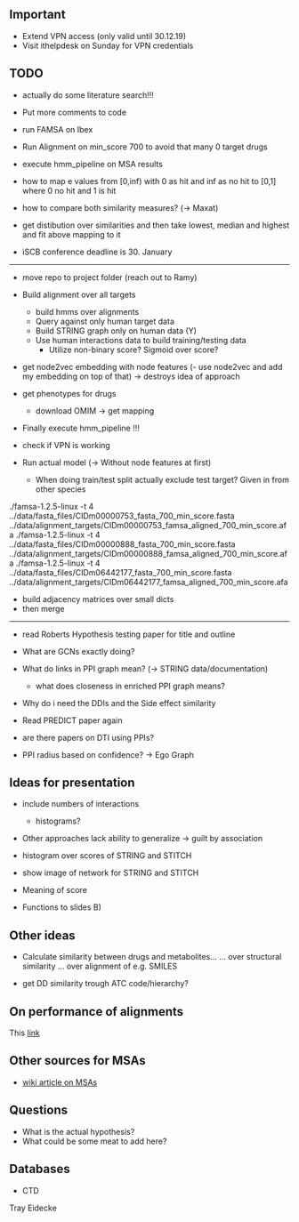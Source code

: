 ## Important

- Extend VPN access (only valid until 30.12.19)
- Visit ithelpdesk on Sunday for VPN credentials

## TODO

- actually do some literature search!!!

- Put more comments to code

- run FAMSA on Ibex

- Run Alignment on min_score 700 to avoid that many 0 target drugs
- execute hmm_pipeline on MSA results

- how to map e values from [0,inf) with 0 as hit and inf as no hit to [0,1] where 0 no hit and 1 is hit
- how to compare both similarity measures? (-> Maxat)


- get distibution over similarities and then take lowest, median and highest and fit above mapping to it

- iSCB conference deadline is 30. January


--------------------------------------------------------------------
- move repo to project folder (reach out to Ramy)

- Build alignment over all targets
  - build hmms over alignments
  - Query against only human target data
  - Build STRING graph only on human data (Y)
  - Use human interactions data to build training/testing data
    - Utilize non-binary score? Sigmoid over score?

- get node2vec embedding with node features
(- use node2vec and add my embedding on top of that) -> destroys idea of approach

- get phenotypes for drugs
  - download OMIM -> get mapping

- Finally execute hmm\_pipeline !!! 

- check if VPN is working

- Run actual model (-> Without node features at first)
  - When doing train/test split actually exclude test target? Given in from other species

./famsa-1.2.5-linux -t 4 ../data/fasta_files/CIDm00000753_fasta_700_min_score.fasta ../data/alignment_targets/CIDm00000753_famsa_aligned_700_min_score.afa
./famsa-1.2.5-linux -t 4 ../data/fasta_files/CIDm00000888_fasta_700_min_score.fasta ../data/alignment_targets/CIDm00000888_famsa_aligned_700_min_score.afa
./famsa-1.2.5-linux -t 4 ../data/fasta_files/CIDm06442177_fasta_700_min_score.fasta ../data/alignment_targets/CIDm06442177_famsa_aligned_700_min_score.afa

- build adjacency matrices over small dicts
- then merge

---------------------------------------------------
- read Roberts Hypothesis testing paper for title and outline

- What are GCNs exactly doing?

- What do links in PPI graph mean? (-> STRING data/documentation)
  - what does closeness in enriched PPI graph means?
- Why do i need the DDIs and the Side effect similarity

- Read PREDICT paper again

- are there papers on DTI using PPIs?

- PPI radius based on confidence? -> Ego Graph



## Ideas for presentation

- include numbers of interactions
  - histograms?
- Other approaches lack ability to generalize -> guilt by association

- histogram over scores of STRING and STITCH
- show image of network for STRING and STITCH
- Meaning of score 
- Functions to slides B)


## Other ideas

- Calculate similarity between drugs and metabolites...
	... over structural similarity
	... over alignment of e.g. SMILES

- get DD similarity trough ATC code/hierarchy?

## On performance of alignments

This [link](https://www.ebi.ac.uk/Tools/msa/)

## Other sources for MSAs

- [wiki article on MSAs](https://en.wikipedia.org/wiki/List_of_sequence_alignment_software#Multiple_sequence_alignment)

## Questions



- What is the actual hypothesis? 
- What could be some meat to add here?
## Databases

- CTD

Tray Eidecke

